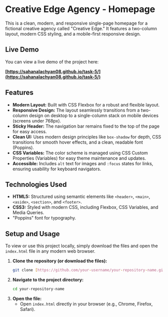 # Creative Edge Agency - Homepage

This is a clean, modern, and responsive single-page homepage for a fictional creative agency called "Creative Edge." It features a two-column layout, modern CSS styling, and a mobile-first responsive design.

## Live Demo

You can view a live demo of the project here:

**[https://sahanalachyan08.github.io/task-5/](https://sahanalachyan08.github.io/task-5/)**

## Features

* **Modern Layout:** Built with CSS Flexbox for a robust and flexible layout.
* **Responsive Design:** The layout seamlessly transitions from a two-column design on desktop to a single-column stack on mobile devices (screens under 768px).
* **Sticky Header:** The navigation bar remains fixed to the top of the page for easy access.
* **Clean UI:** Uses modern design principles like `box-shadow` for depth, CSS transitions for smooth hover effects, and a clean, readable font (Poppins).
* **CSS Variables:** The color scheme is managed using CSS Custom Properties (Variables) for easy theme maintenance and updates.
* **Accessible:** Includes `alt` text for images and `:focus` states for links, ensuring usability for keyboard navigators.

## Technologies Used

* **HTML5:** Structured using semantic elements like `<header>`, `<main>`, `<aside>`, `<section>`, and `<footer>`.
* **CSS3:** Styled with modern CSS, including Flexbox, CSS Variables, and Media Queries.
* "Poppins" font for typography.

## Setup and Usage

To view or use this project locally, simply download the files and open the `index.html` file in any modern web browser.

1.  **Clone the repository (or download the files):**
    ```sh
    git clone [https://github.com/your-username/your-repository-name.git](https://github.com/your-username/your-repository-name.git)
    ```
2.  **Navigate to the project directory:**
    ```sh
    cd your-repository-name
    ```
3.  **Open the file:**
    * Open `index.html` directly in your browser (e.g., Chrome, Firefox, Safari).
